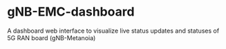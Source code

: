 # gNB-EMC-dashboard
A dashboard web interface to visualize live status updates and statuses of 5G RAN board (gNB-Metanoia)
